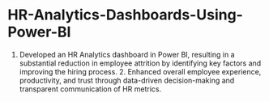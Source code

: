 # HR-Analytics-Dashboards-Using-Power-BI
1. Developed an HR Analytics dashboard in Power BI, resulting in a substantial reduction in employee  attrition by identifying key factors and improving the hiring process.  2. Enhanced overall employee experience, productivity, and trust through data-driven decision-making and  transparent communication of HR metrics.
